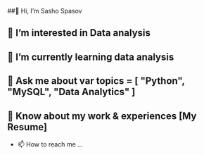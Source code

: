 ##👋 Hi, I’m Sasho Spasov

## 👀 I’m interested in Data analysis
## 🌱 I’m currently learning data analysis
## 💬 Ask me about var topics = [ "Python", "MySQL", "Data Analytics" ]
## 📄 Know about my work & experiences [My Resume]
- 📫 How to reach me ...

<!---
sashospasov/sashospasov is a ✨ special ✨ repository because its `README.md` (this file) appears on your GitHub profile.
You can click the Preview link to take a look at your changes.
--->
